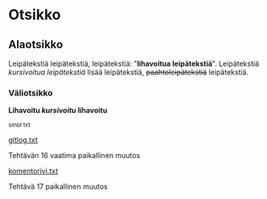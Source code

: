 # Otsikko
## Alaotsikko

Leipätekstiä leipätekstiä, leipätekstiä: "**lihavoitua leipätekstiä**". Leipätekstiä *kursivoitua leipätekstiä* lisää leipätekstiä, ~~paahtoleipätekstiä~~ leipätekstiä.

### Väliotsikko


**Lihavoitu _kursivoitu_ lihavoitu**

<sub>smol txt</sub>

[gitlog.txt](https://github.com/ogvirtan/ot-harjoitustyo/blob/master/laskarit/viikko1/gitlog.txt)

Tehtävän 16 vaatima paikallinen muutos

[komentorivi.txt](https://github.com/ogvirtan/ot-harjoitustyo/blob/master/laskarit/viikko1/komentorivi.txt)

Tehtävä 17 paikallinen muutos
